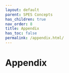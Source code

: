 ```yaml
---
layout: default
parent: SPES Concepts
has_children: true
nav_order: 8
title: Appendix
has_toc: false
permalink: /appendix.html/
---
```

# Appendix
